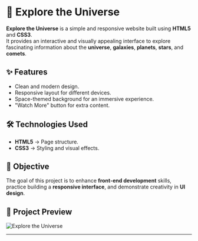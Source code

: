 # 🌌 Explore the Universe

**Explore the Universe** is a simple and responsive website built using **HTML5** and **CSS3**.  
It provides an interactive and visually appealing interface to explore fascinating information about the **universe**, **galaxies**, **planets**, **stars**, and **comets**.

## ✨ Features
- Clean and modern design.
- Responsive layout for different devices.
- Space-themed background for an immersive experience.
- "Watch More" button for extra content.

## 🛠️ Technologies Used
- **HTML5** → Page structure.
- **CSS3** → Styling and visual effects.

## 🎯 Objective
The goal of this project is to enhance **front-end development** skills, practice building a **responsive interface**, and demonstrate creativity in **UI design**.


## 🌌 Project Preview

![Explore the Universe](D:\مشاريعي\htmal)

---
